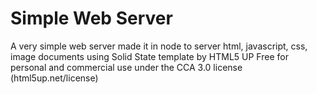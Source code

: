 # Simple Web Server

A very simple web server made it in node to server html, javascript, css, image documents
using  Solid State template  by HTML5 UP Free for personal and commercial use under the CCA
 3.0 license (html5up.net/license) 
